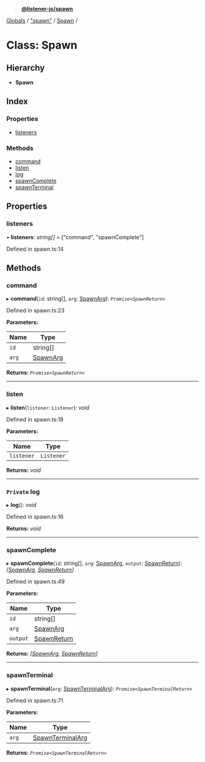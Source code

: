 > **[@listener-js/spawn](../README.md)**

[Globals](../globals.md) / ["spawn"](../modules/_spawn_.md) / [Spawn](_spawn_.spawn.md) /

# Class: Spawn

## Hierarchy

* **Spawn**

## Index

### Properties

* [listeners](_spawn_.spawn.md#listeners)

### Methods

* [command](_spawn_.spawn.md#command)
* [listen](_spawn_.spawn.md#listen)
* [log](_spawn_.spawn.md#private-log)
* [spawnComplete](_spawn_.spawn.md#spawncomplete)
* [spawnTerminal](_spawn_.spawn.md#spawnterminal)

## Properties

###  listeners

• **listeners**: *string[]* =  ["command", "spawnComplete"]

Defined in spawn.ts:14

## Methods

###  command

▸ **command**(`id`: string[], `arg`: [SpawnArg](../interfaces/_types_.spawnarg.md)): *`Promise<SpawnReturn>`*

Defined in spawn.ts:23

**Parameters:**

Name | Type |
------ | ------ |
`id` | string[] |
`arg` | [SpawnArg](../interfaces/_types_.spawnarg.md) |

**Returns:** *`Promise<SpawnReturn>`*

___

###  listen

▸ **listen**(`listener`: `Listener`): *void*

Defined in spawn.ts:18

**Parameters:**

Name | Type |
------ | ------ |
`listener` | `Listener` |

**Returns:** *void*

___

### `Private` log

▸ **log**(): *void*

Defined in spawn.ts:16

**Returns:** *void*

___

###  spawnComplete

▸ **spawnComplete**(`id`: string[], `arg`: [SpawnArg](../interfaces/_types_.spawnarg.md), `output`: [SpawnReturn](../interfaces/_types_.spawnreturn.md)): *[[SpawnArg](../interfaces/_types_.spawnarg.md), [SpawnReturn](../interfaces/_types_.spawnreturn.md)]*

Defined in spawn.ts:49

**Parameters:**

Name | Type |
------ | ------ |
`id` | string[] |
`arg` | [SpawnArg](../interfaces/_types_.spawnarg.md) |
`output` | [SpawnReturn](../interfaces/_types_.spawnreturn.md) |

**Returns:** *[[SpawnArg](../interfaces/_types_.spawnarg.md), [SpawnReturn](../interfaces/_types_.spawnreturn.md)]*

___

###  spawnTerminal

▸ **spawnTerminal**(`arg`: [SpawnTerminalArg](../interfaces/_types_.spawnterminalarg.md)): *`Promise<SpawnTerminalReturn>`*

Defined in spawn.ts:71

**Parameters:**

Name | Type |
------ | ------ |
`arg` | [SpawnTerminalArg](../interfaces/_types_.spawnterminalarg.md) |

**Returns:** *`Promise<SpawnTerminalReturn>`*